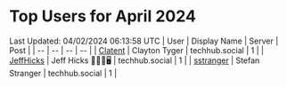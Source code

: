 # Top Users for April 2024
Last Updated: 04/02/2024 06:13:58 UTC
| User | Display Name | Server | Post |
| -- | -- | -- | -- |
| [Clatent](https://techhub.social/@Clatent) | Clayton Tyger | techhub.social | 1 |
| [JeffHicks](https://techhub.social/@JeffHicks) | Jeff Hicks 🐶🎼🍷🖥️ | techhub.social | 1 |
| [sstranger](https://techhub.social/@sstranger) | Stefan Stranger | techhub.social | 1 |
